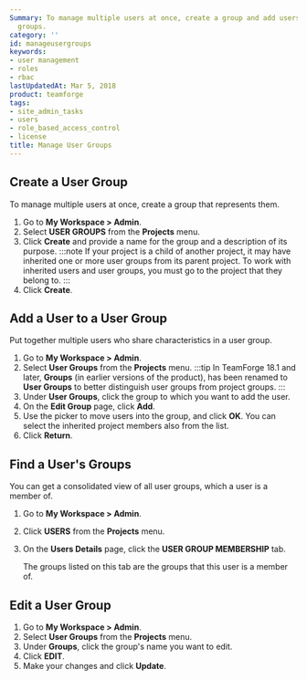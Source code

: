 ```yaml
---
Summary: To manage multiple users at once, create a group and add users to such user
  groups.
category: ''
id: manageusergroups
keywords:
- user management
- roles
- rbac
lastUpdatedAt: Mar 5, 2018
product: teamforge
tags:
- site_admin_tasks
- users
- role_based_access_control
- license
title: Manage User Groups
---
```


## Create a User Group
To manage multiple users at once, create a group that represents them.

1. Go to **My Workspace > Admin**.
2. Select **USER GROUPS** from the **Projects** menu.
3. Click **Create** and provide a name for the group and a description of its purpose.
   :::note
If your project is a child of another project, it may have inherited one or more user groups from its parent project. To work with inherited users and user groups, you must go to the project that they belong to.
:::
4. Click **Create**.

## Add a User to a User Group
Put together multiple users who share characteristics in a user group.

1. Go to **My Workspace > Admin**.
2. Select **User Groups** from the **Projects** menu.
   :::tip
In TeamForge 18.1 and later, **Groups** (in earlier versions of the product), has been renamed to **User Groups** to better distinguish user groups from project groups.
:::
3. Under **User Groups**, click the group to which you want to add the user.
4. On the **Edit Group** page, click **Add**.
5. Use the picker to move users into the group, and click **OK**. You can select the inherited project members also from the list.
6. Click **Return**.

## Find a User's Groups
You can get a consolidated view of all user groups, which a user is a member of.

1. Go to **My Workspace > Admin**.
2. Click **USERS** from the **Projects** menu.
3. On the **Users Details** page, click the **USER GROUP MEMBERSHIP** tab.
   
   The groups listed on this tab are the groups that this user is a member of.

## Edit a User Group
1. Go to **My Workspace > Admin**.
2. Select **User Groups** from the **Projects** menu.
3. Under **Groups**, click the group's name you want to edit.
4. Click **EDIT**.
5. Make your changes and click **Update**.

